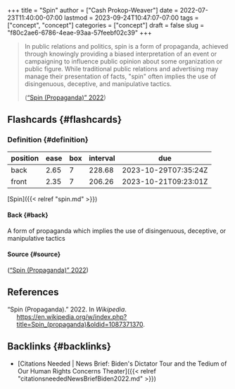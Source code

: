 +++
title = "Spin"
author = ["Cash Prokop-Weaver"]
date = 2022-07-23T11:40:00-07:00
lastmod = 2023-09-24T10:47:07-07:00
tags = ["concept", "concept"]
categories = ["concept"]
draft = false
slug = "f80c2ae6-6786-4eae-93aa-57feebf02c39"
+++

> In public relations and politics, spin is a form of propaganda, achieved through knowingly providing a biased interpretation of an event or campaigning to influence public opinion about some organization or public figure. While traditional public relations and advertising may manage their presentation of facts, "spin" often implies the use of disingenuous, deceptive, and manipulative tactics.
>
> (<a href="#citeproc_bib_item_1">“Spin (Propaganda)” 2022</a>)


## Flashcards {#flashcards}


### Definition {#definition}

| position | ease | box | interval | due                  |
|----------|------|-----|----------|----------------------|
| back     | 2.65 | 7   | 228.68   | 2023-10-29T07:35:24Z |
| front    | 2.35 | 7   | 206.26   | 2023-10-21T09:23:01Z |

[Spin]({{< relref "spin.md" >}})


#### Back {#back}

A form of propaganda which implies the use of disingenuous, deceptive, or manipulative tactics


#### Source {#source}

(<a href="#citeproc_bib_item_1">“Spin (Propaganda)” 2022</a>)

## References

<style>.csl-entry{text-indent: -1.5em; margin-left: 1.5em;}</style><div class="csl-bib-body">
  <div class="csl-entry"><a id="citeproc_bib_item_1"></a>“Spin (Propaganda).” 2022. In <i>Wikipedia</i>. <a href="https://en.wikipedia.org/w/index.php?title=Spin_(propaganda)&oldid=1087371370">https://en.wikipedia.org/w/index.php?title=Spin_(propaganda)&#38;oldid=1087371370</a>.</div>
</div>


## Backlinks {#backlinks}

-   [Citations Needed | News Brief: Biden's Dictator Tour and the Tedium of Our Human Rights Concerns Theater]({{< relref "citationsneededNewsBriefBiden2022.md" >}})
